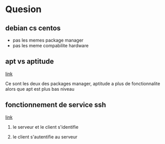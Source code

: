 # Quesion

## debian cs centos

* pas les memes package manager
* pas les meme compabilite hardware

## apt vs aptitude

[link](https://fr.linux-console.net/?p=1157)

Ce sont les deux des packages manager, 
aptitude a plus de fonctionnalite alors que apt est plus bas niveau

## fonctionnement de service ssh

[link](https://www.commentcamarche.net/contents/214-ssh-protocole-secure-shell#fonctionnement-de-ssh)

1. le serveur et le client s'identifie

2. le client s'autentifie au serveur
